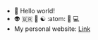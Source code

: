 - 🤙 Hello world!
- 👽 🇧🇷 🧠 ☯️ :atom: 🤖 💻
- My personal website: [Link](http://andrenepomuceno.com.br/)
<!---
- 👀 I’m interested in ...
- 🌱 I’m currently learning ...
- 💞️ I’m looking to collaborate on ...
- 📫 How to reach me ...

andrenepomuceno/andrenepomuceno is a ✨ special ✨ repository because its `README.md` (this file) appears on your GitHub profile.
You can click the Preview link to take a look at your changes.
--->
